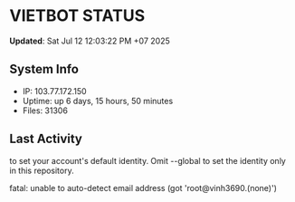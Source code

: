 # VIETBOT STATUS
**Updated**: Sat Jul 12 12:03:22 PM +07 2025

## System Info
- IP: 103.77.172.150
- Uptime: up 6 days, 15 hours, 50 minutes
- Files: 31306

## Last Activity

to set your account's default identity.
Omit --global to set the identity only in this repository.

fatal: unable to auto-detect email address (got 'root@vinh3690.(none)')
